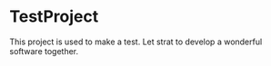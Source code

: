 # TestProject
This project is used to make a test.
Let strat to develop a wonderful software together.
